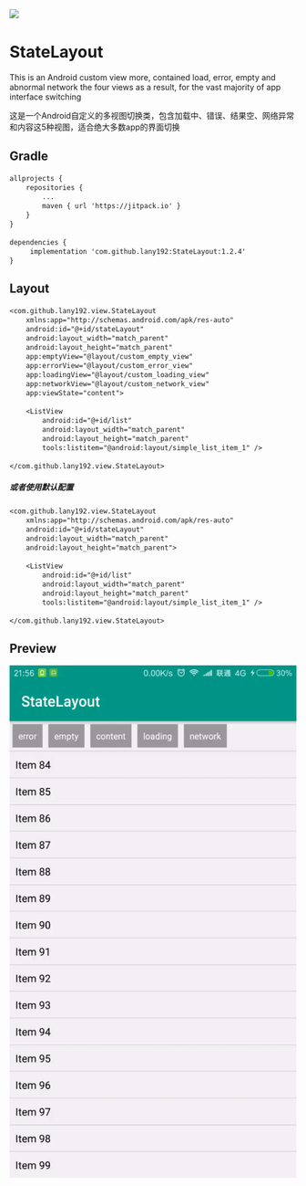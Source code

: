[![](https://jitpack.io/v/lany192/StateView.svg)](https://jitpack.io/#lany192/StateView)

# StateLayout

This is an Android custom view more, contained load, error, empty and abnormal network the four views as a result, for the vast majority of app interface switching


这是一个Android自定义的多视图切换类，包含加载中、错误、结果空、网络异常和内容这5种视图，适合绝大多数app的界面切换
## Gradle

    allprojects {
        repositories {
            ...
            maven { url 'https://jitpack.io' }
        }
    }
        
    dependencies {
         implementation 'com.github.lany192:StateLayout:1.2.4'
    }
    
## Layout
    <com.github.lany192.view.StateLayout
        xmlns:app="http://schemas.android.com/apk/res-auto"
        android:id="@+id/stateLayout"
        android:layout_width="match_parent"
        android:layout_height="match_parent"
        app:emptyView="@layout/custom_empty_view"
        app:errorView="@layout/custom_error_view"
        app:loadingView="@layout/custom_loading_view"
        app:networkView="@layout/custom_network_view"
        app:viewState="content">

        <ListView
            android:id="@+id/list"
            android:layout_width="match_parent"
            android:layout_height="match_parent"
            tools:listitem="@android:layout/simple_list_item_1" />

    </com.github.lany192.view.StateLayout>

##### 或者使用默认配置

    <com.github.lany192.view.StateLayout
        xmlns:app="http://schemas.android.com/apk/res-auto"
        android:id="@+id/stateLayout"
        android:layout_width="match_parent"
        android:layout_height="match_parent">

        <ListView
            android:id="@+id/list"
            android:layout_width="match_parent"
            android:layout_height="match_parent"
            tools:listitem="@android:layout/simple_list_item_1" />

    </com.github.lany192.view.StateLayout>
    
## Preview
![image](https://github.com/lany192/MultiStateView/raw/master/preview/video.gif)
